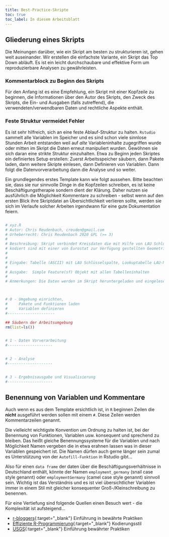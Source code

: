 ```yaml
---
title: Best-Practice-Skripte
toc: true
toc_label: In diesem Arbeitsblatt
---
```


## Gliederung eines Skripts

Die Meinungen darüber, wie ein Skript am besten zu strukturieren ist, gehen weit auseinander. Wir erstellen die einfachste Variante, ein Skript das Top Down abläuft.<!--more--> Es ist ein leicht durchschaubare und effektive Form um reproduzierbare Analysen zu gewährleisten.

### Kommentarblock zu Beginn des Skripts

Für den Anfang ist es eine Empfehlung, ein Skript mit einer Kopfzeile zu beginnen, die Informationen über den Autor des Skripts, den Zweck des Skripts, die Ein- und Ausgaben (falls zutreffend), die verwendeten/verwendbaren Daten und rechtliche Aspekte enthält. 

### Feste Struktur vermeidet Fehler
Es ist  sehr hilfreich, sich an eine feste Ablauf-Struktur zu halten. `Rstudio`  sammelt alle Variablen im Speicher und es sind schon viele sinnlose Stunden Arbeit entstanden weil auf *alte* Variableninhalte zugegriffen wurde oder mitten im Skript die Daten erneut manipuliert wurden. Gewöhnen sie sich daran eine strikte Struktur einzuhalten. Etwa zu Beginn jeden Skriptes ein definiertes Setup erstellen: Zuerst Arbeitsspeicher säubern, dann Pakete laden, dann weitere Skripte einlesen, dann Definieren von Variablen. Dann folgt die Datenvorverarbeitung dann die Analyse und so weiter.

Ein grundlegendes erstes Template kann wie folgt aussehen. Bitte beachten sie, dass sie nur sinnvolle Dinge in die Kopfzeilen schreiben, es ist keine Beschäftigungstherapie sondern dient der Klärung. Daher nutzen sie ausführlich die Möglichkeit Kommentare zu schreiben - selbst wenn auf den ersten Blick ihre Skriptdatei an Übersichtlichkeit verlieren sollte, werden sie sich im Verlaufe solcher Arbeiten irgendwann für eine gute Dokumentation feiern.



```r

# xyz.R 
# Autor: Chris Reudenbach, creuden@gmail.com
# Urheberrecht: Chris Reudenbach 2020 GPL (>= 3)
#
# Beschreibung: Skript verbindet Kreisdaten die mit Hilfe von LAU Schlüsseln
# kodiert sind mit einer von Eurostat zur Verfügung gestellten Geometrie.
#  
#
# Eingabe: Tabelle (ASCII) mit LAU Schlüsselspalte, Lookuptabelle LAU-NUTS, NUTS Geometrie in eine `GDAL` kompatiblen Dateiformat.
#
# Ausgabe:  Simple Feature(sf) Objekt mit allen Tabelleninhalten
#
# Anmerkungen: Die Daten werden im Skript heruntergeladen und eingelesen. Da diese mit statischen URLs und Dateinamen versehen sind müssen etwaige Veränderungen angepasst werden



# 0 - Umgebung einrichten, 
#     Pakete und Funktionen laden
#     Variablen definieren
#---------------------

## Säubern der Arbeitsumgebung
rm(list=ls())


# 1 - Daten Vorverarbeitung
#--------------------


# 2 - Analyse
#--------------------


# 3 - Ergebnisausgabe und Visualisierung 
#--------------------


```


## Benennung von Variablen und Kommentare


Auch wenn es aus dem Template ersichtlich ist, in `R` beginnen Zeilen die **nicht** ausgeführt werden sollen mit einem `#`. Diese Zeilen werden Kommentarzeilen genannt.

Die vielleicht wichtigste Konvention um Ordnung zu halten ist, bei der Benennung von Funktionen, Variablen usw. konsequent und sprechend zu bleiben. Das heißt gleiche Benennungssysteme für die Variablen und nach Möglichkeit Namen vergeben die in etwa erahnen lassen was in dieser Variablen gespeichert ist. Die Namen dürfen auch gerne länger sein zumal es Unterstützung von der `Autofill-Funktion` in Rstudio gibt...

Also für einen `data frame` der daten über die Beschäftigungsverhältnisse in Deutschland enthält, könnte der Namen `employment_germany` (snail case style genannt) oder `employmentGermany` (camel case style genannt) sinnvoll sein. Wichtig ist das Verständnis und es ist viel übersichtlicher Variablen immer in einem Stil mit gleicher konsequenter Groß-/Kleinschreibung zu benennen.



Für eine Vertiefung sind folgende Quellen einen Besuch wert - die Komplexität ist aufsteigend...<!--more-->
- [r-bloggers](https://www.r-bloggers.com/r-code-best-practices/){:target="_blank"} Einführung in bewährte Praktiken
- [Effiziente R-Programmierung](https://csgillespie.github.io/efficientR/coding-style.html){:target="_blank"} Kodierungsstil
- [USGS](https://owi.usgs.gov/blog/intro-best-practices/){:target="_blank"} Einführung bewährter Praktiken
